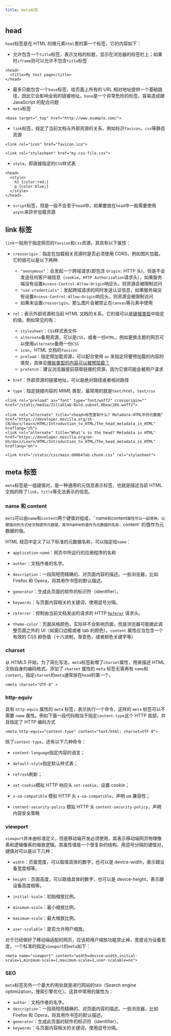 ```yaml
---
title: meta标签
---
```


## head

`head`标签是在 HTML 的根元素`html`里的第一个标签，它的内容如下：

- 允许包含一个`title`标签，表示文档的标题，显示在浏览器的标签栏上；如果时`iframe`则可以允许不包含`title`标签

```
<head>
  <title>My test page</title>
</head>
```

- 最多只能包含一个`base`标签，给页面上所有的 URL 相对地址提供一个基础路径，因此它会影响全局的链接地址。`base`是一个非常危险的标签，容易造成跟 JavaScript 的配合问题
- `meta`标签

```
<base target="_top" href="http://www.example.com/">
```

- `link`标签，规定了当前文档与外部资源的关系，例如标识`favicon`，`css`等静态资源

```
<link rel="icon" href="favicon.ico">

<link rel="stylesheet" href="my-css-file.css">
```

- `style`，即直接指定的`CSS`样式表

```
<head>
  <style>
    h1 {color:red;}
    p {color:blue;}
  </style>
</head>
```

- `script`标签，但是一般不会至于`head`中，如果要放在`head`中一般需要使用`async`来异步加载资源

## link 标签

`link`一般用于指定网页的`favicon`和`css`资源，其具有以下属性：

- `crossorigin`：指定在加载相关资源时是否必须使用 CORS，例如图片加载，它的值可以是以下两种:

  - `"anonymous"`：会发起一个跨域请求(即包含 `Origin:` HTTP 头)，但是不会发送任何客户端信息（`cookie`，`HTTP Authorization`请求头），如果服务端没有设置`Access-Control-Allow-Origin`响应头，则资源会被限制访问
  - `"use-credentials"`：发起跨域请求的同时发送认证信息，如果服务端没有设置`Access-Control-Allow-Origin`响应头，则资源会被限制访问
  - 如果未设置`crossorigin`，那么图片会被禁止在`canvas`等元素中使用

- `rel`：表示外部资源和当前 HTML 文档的关系，它的值可以是[链接类型](https://developer.mozilla.org/zh-CN/docs/Web/HTML/Link_types)中指定的值，例如常见的有：
  - `stylesheet`：`CSS`样式表文件
  - `alternate`备用资源，可以是`CSS`，或者一份`HTML`，例如更换主题的网页可以使用`alternate`备用一份`CSS`
  - `icon`，HTML 文档的`favicon`
  - `preload`：指定预加载资源，可以配合使用 `as` 来指定将要预加载的内容的类型，具体见[哪些类型的内容可以被预加载？](https://developer.mozilla.org/zh-CN/docs/Web/HTML/Preloading_content#哪些类型的内容可以被预加载？)
  - `prefetch`：建议浏览器提前获取链接的资源，因为它很可能会被用户请求
- `href`：外部资源的链接地址，可以是绝对路径或者相对路径
- `type`：指定链接内容的 MIME 类型，最常用的就是`text/html`，`text/css`

```
<link rel="preload" as="font" type="font/woff2" crossorigin="" href="/static/media/ZillaSlab-Bold.subset.0beac26b.woff2">

<link rel="alternate" title="<head>标签里有什么? Metadata-HTML中的元数据" href="https://developer.mozilla.org/zh-CN/docs/learn/HTML/Introduction_to_HTML/The_head_metadata_in_HTML" hreflang="zh">
<link rel="alternate" title="What’s in the head? Metadata in HTML" href="https://developer.mozilla.org/en-US/docs/Learn/HTML/Introduction_to_HTML/The_head_metadata_in_HTML" hreflang="en">

<link href="/static/css/main.d00647ab.chunk.css" rel="stylesheet">
```

## meta 标签

`meta`标签是一组键值对，是一种通用的元信息表示标签，也就是描述当前 HTML 文档的除了`link`，`title`等无法表示的信息。

### name 和 content

`meta`可以由`name`和`content`两个键值对组成，``name`和`content`属性可以一起使用，以键值对的方式给文档提供元数据，其中`name`的值作为元数据的名称，`content` 的值作为元数据的值。

HTML 规范中定义了以下标准的元数据名称，可以指定给`name`：

- `application-name`：网页中所运行的应用程序的名称

- `author`：文档作者的名字。
- `description`：一段简短而精确的、对页面内容的描述。一些浏览器，比如 Firefox 和 Opera，将其用作书签的默认描述。
- `generator`：生成此页面的软件的标识符（identifier）。
- `keywords`：与页面内容相关的关键词，使用逗号分隔。
- `referrer`：控制由当前文档发出的请求的 HTTP [`Referer`](https://developer.mozilla.org/zh-CN/docs/Web/HTTP/Headers/Referer) 请求头。
- `theme-color`：页面风格颜色，实际并不会影响页面，但是浏览器可能据此调整页面之外的 UI（如窗口边框或者 tab 的颜色）。`content` 属性应当包含一个有效的 CSS 颜色值（十六进制，渐变色，或者颜色关键字等）

### charset

从 HTML5 开始，为了简化写法，`meta`标签新增了`charset`属性，用来描述 HTML 文档自身的编码格式。添加了 `charset` 属性的 `meta` 标签无需再有 `name`和`content`。指定`charset`的`meta`通常放在`head`的第一个。

```
<meta charset="UTF-8" >
```

### http-equiv

具有 `http-equiv` 属性的 `meta` 标签，表示执行一个命令，这样的 `meta` 标签可以不需要 `name` 属性。例如下面一段代码相当于指定`content-type`这个 HTTP 首部，并且指定了 HTTP 编码方式

```
<meta http-equiv="content-type" content="text/html; charset=UTF-8">
```

除了`content-type`，还有以下几种命令：

- `content-language`指定内容的语言；

- `default-style`指定默认样式表；

- `refresh`刷新；

- `set-cookie`模拟 HTTP 响应头 `set-cookie`，设置 cookie；

- `x-ua-compatible` 模拟 HTTP 头 `x-ua-compatible`，声明 ua 兼容性；

- `content-security-policy` 模拟 HTTP 头 `content-security-policy`，声明内容安全策略

### viewport

`viewport`并未由标准定义，但是移动端开发必须使用，其表示移动端网页物理像素和逻辑像素的缩放逻辑。其属性值是一个很复杂的结构，用逗号分隔的键值对，键值对可以是以下几种：

- `width`：页面宽度，可以取值具体的数字，也可以是 device-width，表示跟设备宽度相等。

- `height`：页面高度，可以取值具体的数字，也可以是 device-height，表示跟设备高度相等。

- `initial-scale`：初始缩放比例。

- `minimum-scale`：最小缩放比例。

- `maximum-scale`：最大缩放比例。

- `user-scalable`：是否允许用户缩放。

对于已经做好了移动端适配的网页，应该把用户缩放功能禁止掉，宽度设为设备宽度，一个标准的指定`viewport`的`meta`如下：

```
<meta name="viewport" content="width=device-width,initial-scale=1,minimum-scale=1,maximum-scale=1,user-scalable=no">
```

### SEO

`meta`标签另外一个最大的用处就是进行网站的`SEO`（Search engine optimization，搜索引擎优化）。这其中常用的属性为：

- `author`：文档作者的名字。
- `description`：一段简短而精确的、对页面内容的描述。一些浏览器，比如 Firefox 和 Opera，将其用作书签的默认描述。
- `generator`：生成此页面的软件的标识符（identifier）。
- `keywords`：与页面内容相关的关键词，使用逗号分隔。
